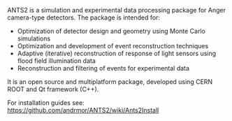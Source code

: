 ANTS2 is a simulation and experimental data processing package for Anger camera-type detectors. The package is intended for:

+ Optimization of detector design and geometry using Monte Carlo simulations
+ Optimization and development of event reconstruction techniques
+ Adaptive (iterative) reconstruction of response of light sensors using flood field illumination data
+ Reconstruction and filtering of events for experimental data

It is an open source and multiplatform package, developed using CERN ROOT and Qt framework (C++).

For installation guides see:
https://github.com/andrmor/ANTS2/wiki/Ants2Install 

